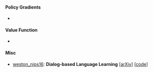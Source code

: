 #### Policy Gradients
- 

#### Value Function
-

#### Misc
- [weston_nips16](https://github.com/ganeshjawahar/drl4nlp.scratchpad/tree/master/misc/weston_nips16.txt): **Dialog-based Language Learning** [[arXiv](https://arxiv.org/abs/1604.06045)] [[code](https://github.com/facebook/MemNN/tree/master/DBLL)]